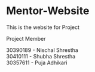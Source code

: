 # Mentor-Website
This is the website for Project

Project Member

30390189 - Nischal Shrestha    
30410111 - Shubha Shrestha  
30357611 - Puja Adhikari   

